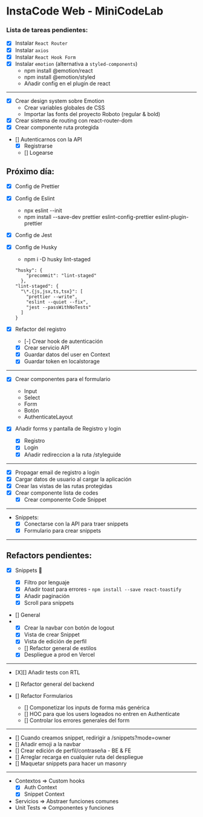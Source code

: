 # InstaCode Web - MiniCodeLab

### Lista de tareas pendientes:

- [x] Instalar `React Router`
- [x] Instalar `axios`
- [x] Instalar `React Hook Form`
- [x] Instalar `emotion` (alternativa a `styled-components`)
  - npm install @emotion/react
  - npm install @emotion/styled
  - Añadir config en el plugin de react

---

- [x] Crear design system sobre Emotion
  - Crear variables globales de CSS
  - Importar las fonts del proyecto Roboto (regular & bold)
- [x] Crear sistema de routing con react-router-dom
- [x] Crear componente ruta protegida
- [] Autenticarnos con la API
  - [x] Registrarse
  - [] Logearse

## Próximo día:

- [x] Config de Prettier
- [x] Config de Eslint
  - npx eslint --init
  - npm install --save-dev prettier eslint-config-prettier eslint-plugin-prettier
- [x] Config de Jest
- [x] Config de Husky

  - npm i -D husky lint-staged

  ```
  "husky": {
      "precommit": "lint-staged"
    },
  "lint-staged": {
    "\*.{js,jsx,ts,tsx}": [
      "prettier --write",
      "eslint --quiet --fix",
      "jest --passWithNoTests"
    ]
  }
  ```

- [x] Refactor del registro

  - [-] Crear hook de autenticación
  - [x] Crear servicio API
  - [x] Guardar datos del user en Context
  - [x] Guardar token en localstorage

---

- [x] Crear componentes para el formulario

  - Input
  - Select
  - Form
  - Botón
  - AuthenticateLayout

- [x] Añadir forms y pantalla de Registro y login
  - [x] Registro
  - [x] Login
  - [x] Añadir redireccion a la ruta /styleguide

---

- [x] Propagar email de registro a login
- [x] Cargar datos de usuario al cargar la aplicación
- [x] Crear las vistas de las rutas protegidas
- [x] Crear componente lista de codes
  - [x] Crear componente Code Snippet

---

- Snippets:
  - [x] Conectarse con la API para traer snippets
  - [x] Formulario para crear snippets

---

## Refactors pendientes:

- [x] Snippets 🎉

  - [x] Filtro por lenguaje
  - [x] Añadir toast para errores - `npm install --save react-toastify`
  - [x] Añadir paginación
  - [x] Scroll para snippets

- [] General
- 
  - [x] Crear la navbar con botón de logout
  - [X] Vista de crear Snippet
  - [X] Vista de edición de perfil
  - [] Refactor general de estilos
  - [X] Despliegue a prod en Vercel

---

- [X][] Añadir tests con RTL
- [] Refactor general del backend

- [] Refactor Formularios

  - [] Componetizar los inputs de forma más genérica
  - [] HOC para que los users logeados no entren en Authenticate
  - [] Controlar los errores generales del form

---

- [] Cuando creamos snippet, redirigir a /snippets?mode=owner
- [] Añadir emoji a la navbar
- [] Crear edición de perfil/contraseña - BE & FE
- [] Arreglar recarga en cualquier ruta del despliegue
- [] Maquetar snippets para hacer un masonry



----

- Contextos => Custom hooks
  - [x] Auth Context
  - [x] Snippet Context
- Servicios => Abstraer funciones comunes
- Unit Tests => Componentes y funciones

